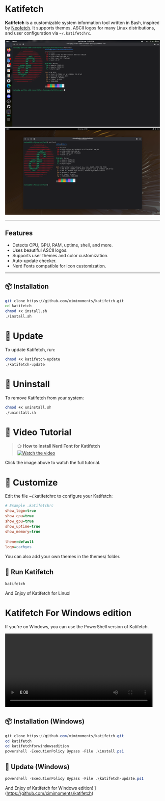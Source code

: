 # Katifetch

**Katifetch** is a customizable system information tool written in Bash, inspired by [Neofetch](https://github.com/dylanaraps/neofetch). It supports themes, ASCII logos for many Linux distributions, and user configuration via `~/.katifetchrc`.

![Screenshot](https://raw.githubusercontent.com/ximimoments/katifetch/main/screenshots/katifetch.png)  
![Screenshot](https://raw.githubusercontent.com/ximimoments/katifetch/main/screenshots/katifetchv2.png)

---

## Features

- Detects CPU, GPU, RAM, uptime, shell, and more.
- Uses beautiful ASCII logos.
- Supports user themes and color customization.
- Auto-update checker.
- Nerd Fonts compatible for icon customization.

---

## 📦 Installation

```bash
git clone https://github.com/ximimoments/katifetch.git
cd katifetch
chmod +x install.sh
./install.sh
```

# 🔄 Update

To update Katifetch, run:
```bash
chmod +x katifetch-update
./katifetch-update
```

# 🧼 Uninstall

To remove Katifetch from your system:

```bash
chmod +x uninstall.sh
./uninstall.sh
```

# 🎥 Video Tutorial

> 📺 **How to Install Nerd Font for Katifetch**  
> [![Watch the video](https://img.youtube.com/vi/gWKcaDRoy8s/0.jpg)](https://www.youtube.com/watch?v=gWKcaDRoy8s)

Click the image above to watch the full tutorial.

# 🎨 Customize

Edit the file ~/.katifetchrc to configure your Katifetch:

```ini
# Example .katifetchrc
show_logo=true
show_cpu=true
show_gpu=true
show_uptime=true
show_memory=true

theme=default
logo=cachyos
```
You can also add your own themes in the themes/ folder.

## 🚀 Run Katifetch
```bash
katifetch
```
And Enjoy of Katifetch for Linux!

#

# Katifetch For Windows edition

If you're on Windows, you can use the PowerShell version of Katifetch.

<video width="480" controls>
  <source src="media/katifetch-windows-demo.mp4" type="video/mp4" />
  Your browser does not support video playback.
</video>

## 📦 Installation (Windows)

```powershell
git clone https://github.com/ximimoments/katifetch.git
cd katifetch
cd katifetchforwindowsedition
powershell -ExecutionPolicy Bypass -File .\install.ps1
```

## 🔄 Update (Windows)

```powershell
powershell -ExecutionPolicy Bypass -File .\katifetch-update.ps1
```

And Enjoy of Katifetch for Windows edition!
](https://github.com/ximimoments/katifetch)
